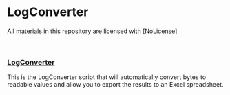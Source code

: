 # **LogConverter**


All materials in this repository are licensed with [NoLicense]




&nbsp;
### **[LogConverter](./Converters/)**
This is the LogConverter script that will automatically convert bytes to readable values and allow you to export the results to an Excel spreadsheet. 
